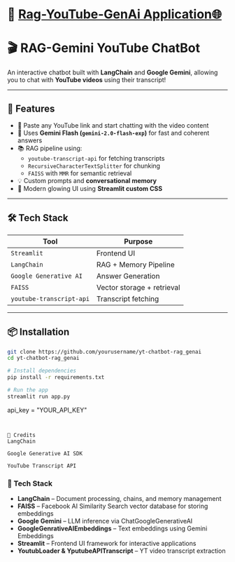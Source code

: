# 🔗 [Rag-YouTube-GenAi Application🌐 ](https://rag-youtube-genai.streamlit.app)

# 🎬 RAG-Gemini YouTube ChatBot

An interactive chatbot built with **LangChain** and **Google Gemini**, allowing you to chat with **YouTube videos** using their transcript!

---

## 🚀 Features

- 🔗 Paste any YouTube link and start chatting with the video content
- 🧠 Uses **Gemini Flash (`gemini-2.0-flash-exp`)** for fast and coherent answers
- 📚 RAG pipeline using:
  - `youtube-transcript-api` for fetching transcripts
  - `RecursiveCharacterTextSplitter` for chunking
  - `FAISS` with `MMR` for semantic retrieval
- 💡 Custom prompts and **conversational memory**
- 🌈 Modern glowing UI using **Streamlit custom CSS**

---

## 🛠 Tech Stack

| Tool | Purpose |
|------|---------|
| `Streamlit` | Frontend UI |
| `LangChain` | RAG + Memory Pipeline |
| `Google Generative AI` | Answer Generation |
| `FAISS` | Vector storage + retrieval |
| `youtube-transcript-api` | Transcript fetching |

---

## 📦 Installation

```bash
git clone https://github.com/yourusername/yt-chatbot-rag_genai
cd yt-chatbot-rag_genai

# Install dependencies
pip install -r requirements.txt

# Run the app
streamlit run app.py


```
api_key = "YOUR_API_KEY"
```


🙌 Credits
LangChain

Google Generative AI SDK

YouTube Transcript API

```
### 🧠 Tech Stack

- **LangChain** – Document processing, chains, and memory management
- **FAISS** – Facebook AI Similarity Search vector database for storing embeddings
- **Google Gemini** – LLM inference via ChatGoogleGenerativeAI
- **GoogleGenrativeAIEmbeddings** – Text embeddings using Gemini Embeddings
- **Streamlit** – Frontend UI framework for interactive applications
- **YoutubLoader & YputubeAPITranscript** – YT video transcript extraction
